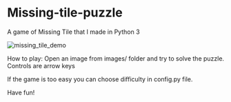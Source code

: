 # Missing-tile-puzzle
A game of Missing Tile that I made in Python 3


![missing_tile_demo](https://user-images.githubusercontent.com/94905062/166223151-45e93515-fe43-4966-a44d-9e384071d600.gif)


How to play:
Open an image from images/ folder and try to solve the puzzle.
Controls are arrow keys

If the game is too easy you can choose difficulty in config.py file.

Have fun!
